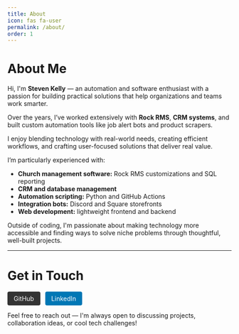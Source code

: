 ```yaml
---
title: About
icon: fas fa-user
permalink: /about/
order: 1
---
```


# About Me

Hi, I'm **Steven Kelly** — an automation and software enthusiast with a passion for building practical solutions that help organizations and teams work smarter.

Over the years, I’ve worked extensively with **Rock RMS**, **CRM systems**, and built custom automation tools like job alert bots and product scrapers.

I enjoy blending technology with real-world needs, creating efficient workflows, and crafting user-focused solutions that deliver real value.

I’m particularly experienced with:
- **Church management software:** Rock RMS customizations and SQL reporting
- **CRM and database management**
- **Automation scripting:** Python and GitHub Actions
- **Integration bots:** Discord and Square storefronts
- **Web development:** lightweight frontend and backend

Outside of coding, I'm passionate about making technology more accessible and finding ways to solve niche problems through thoughtful, well-built projects.

---

# Get in Touch

<p>
  <a href="https://github.com/skellyren" target="_blank" style="display: inline-block; background-color: #333; color: white; padding: 0.5em 1em; margin-right: 0.5em; border-radius: 4px; text-decoration: none;">
    <i class="fab fa-github"></i> GitHub
  </a>
  <a href="https://www.linkedin.com/in/steven-k-54326a119/" target="_blank" style="display: inline-block; background-color: #0077b5; color: white; padding: 0.5em 1em; border-radius: 4px; text-decoration: none;">
    <i class="fab fa-linkedin"></i> LinkedIn
  </a>
</p>

Feel free to reach out — I'm always open to discussing projects, collaboration ideas, or cool tech challenges!
